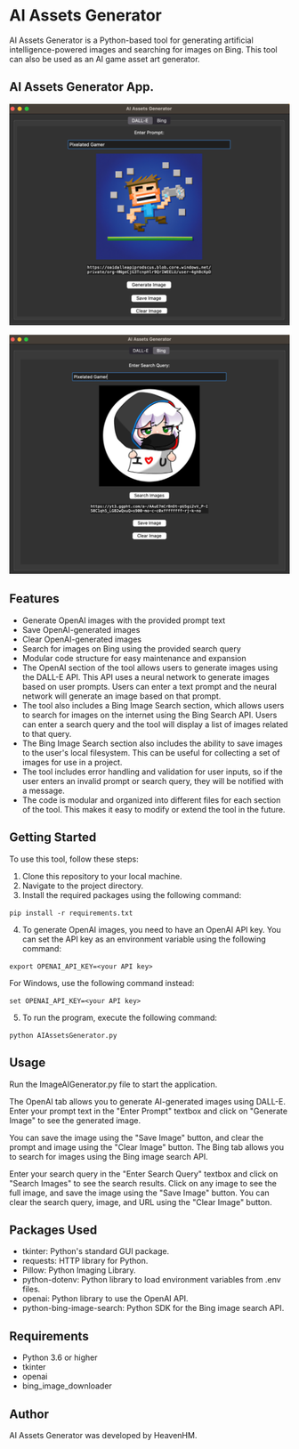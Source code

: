 # AI Assets Generator

AI Assets Generator is a Python-based tool for generating artificial intelligence-powered images and searching for images on Bing. This tool can also be used as an AI game asset art generator.

## AI Assets Generator App.
<p align="center">
    <img src="https://raw.githubusercontent.com/haseeb-heaven/AI-Assets-Generator/main/resources/dalle-image-search.png" alt="dall-e" width="800"/>
</p>
<p align="center">
    <img src="https://raw.githubusercontent.com/haseeb-heaven/AI-Assets-Generator/main/resources/bing-image-search.png" alt="dall-e" width="800"/>
</p>



## Features

* Generate OpenAI images with the provided prompt text
* Save OpenAI-generated images
* Clear OpenAI-generated images
* Search for images on Bing using the provided search query
* Modular code structure for easy maintenance and expansion
* The OpenAI section of the tool allows users to generate images using the DALL-E API. This API uses a neural network to generate images based on user prompts. Users can enter a text prompt and the neural network will generate an image based on that prompt.
* The tool also includes a Bing Image Search section, which allows users to search for images on the internet using the Bing Search API. Users can enter a search query and the tool will display a list of images related to that query.
* The Bing Image Search section also includes the ability to save images to the user's local filesystem. This can be useful for collecting a set of images for use in a project.
* The tool includes error handling and validation for user inputs, so if the user enters an invalid prompt or search query, they will be notified with a message.
* The code is modular and organized into different files for each section of the tool. This makes it easy to modify or extend the tool in the future.


## Getting Started

To use this tool, follow these steps:

1. Clone this repository to your local machine.
2. Navigate to the project directory.
3. Install the required packages using the following command: 

```pip install -r requirements.txt```

4. To generate OpenAI images, you need to have an OpenAI API key. You can set the API key as an environment variable using the following command:

```export OPENAI_API_KEY=<your API key>```

For Windows, use the following command instead:

```set OPENAI_API_KEY=<your API key>```

5. To run the program, execute the following command:

```python AIAssetsGenerator.py```

## Usage
Run the ImageAIGenerator.py file to start the application.

The OpenAI tab allows you to generate AI-generated images using DALL-E. Enter your prompt text in the "Enter Prompt" textbox and click on "Generate Image" to see the generated image.</br>

You can save the image using the "Save Image" button, and clear the prompt and image using the "Clear Image" button.
The Bing tab allows you to search for images using the Bing image search API.</br>

Enter your search query in the "Enter Search Query" textbox and click on "Search Images" to see the search results. Click on any image to see the full image, and save the image using the "Save Image" button. You can clear the search query, image, and URL using the "Clear Image" button.</br>

## Packages Used
* tkinter: Python's standard GUI package.
* requests: HTTP library for Python.
* Pillow: Python Imaging Library.
* python-dotenv: Python library to load environment variables from .env files.
* openai: Python library to use the OpenAI API.
* python-bing-image-search: Python SDK for the Bing image search API.

## Requirements

* Python 3.6 or higher
* tkinter
* openai
* bing_image_downloader

## Author

AI Assets Generator was developed by HeavenHM.
